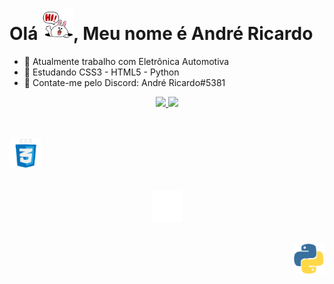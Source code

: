 <h1 align = "justify"> Olá <img src="Coelho giphy.gif" width="50px">, Meu nome é André Ricardo</h1>

- 🔭 Atualmente trabalho com Eletrônica Automotiva
- 🌱 Estudando CSS3 - HTML5 - Python
- 💬 Contate-me pelo Discord: André Ricardo#5381

<div align="center">
  <a href="https://github.com/andrericardo465">
  <img height="150em" src="https://github-readme-stats.vercel.app/api?username=andrericardo465&theme=codeSTACKr&include_all_commits=true&count_private=true"/>
  <img height="150em" src="https://github-readme-stats.vercel.app/api/top-langs/?username=andrericardo465&layout=compact&langs_count=7&theme=codeSTACKr"/>
</div>
  
<div style="display: inline_block"><br>
  <h2 align = "justify"> <img src="CSS3 giphy.gif" width="50px"> </h2>
  <h2 align = "center"> <img src="HTML5 giphy.gif" width="50px"> </h2>
  <h2 align = "right"> <img src="Python giphy.gif" width="50px"> </h2>
  <br><br>
 
</div>
  
  
